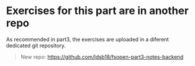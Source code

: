 # Exercises for this part are in another repo

As recommended in part3, the exercises are uploaded in a diferent dedicated git repository.

>New repo: https://github.com/ldsb18/fsopen-part3-notes-backend